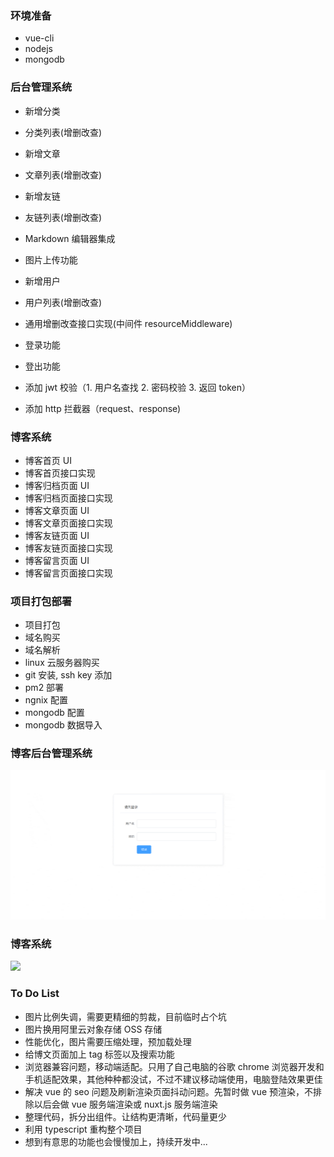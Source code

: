 ### 环境准备

- vue-cli
- nodejs
- mongodb

### 后台管理系统

- 新增分类
- 分类列表(增删改查)

- 新增文章
- 文章列表(增删改查)

- 新增友链
- 友链列表(增删改查)
- Markdown 编辑器集成
- 图片上传功能

- 新增用户
- 用户列表(增删改查)

- 通用增删改查接口实现(中间件 resourceMiddleware)

- 登录功能
- 登出功能
- 添加 jwt 校验（1. 用户名查找 2. 密码校验 3. 返回 token）
- 添加 http 拦截器（request、response)

### 博客系统

- 博客首页 UI
- 博客首页接口实现
- 博客归档页面 UI
- 博客归档页面接口实现
- 博客文章页面 UI
- 博客文章页面接口实现
- 博客友链页面 UI
- 博客友链页面接口实现
- 博客留言页面 UI
- 博客留言页面接口实现

### 项目打包部署

- 项目打包
- 域名购买
- 域名解析
- linux 云服务器购买
- git 安装, ssh key 添加
- pm2 部署
- ngnix 配置
- mongodb 配置
- mongodb 数据导入

### 博客后台管理系统

![](./screenshot/admin.gif)

### 博客系统

![](./screenshot/web.gif)

### To Do List

- 图片比例失调，需要更精细的剪裁，目前临时占个坑
- 图片换用阿里云对象存储 OSS 存储
- 性能优化，图片需要压缩处理，预加载处理
- 给博文页面加上 tag 标签以及搜索功能
- 浏览器兼容问题，移动端适配。只用了自己电脑的谷歌 chrome 浏览器开发和手机适配效果，其他种种都没试，不过不建议移动端使用，电脑登陆效果更佳
- 解决 vue 的 seo 问题及刷新渲染页面抖动问题。先暂时做 vue 预渲染，不排除以后会做 vue 服务端渲染或 nuxt.js 服务端渲染
- 整理代码，拆分出组件。让结构更清晰，代码量更少
- 利用 typescript 重构整个项目
- 想到有意思的功能也会慢慢加上，持续开发中...
